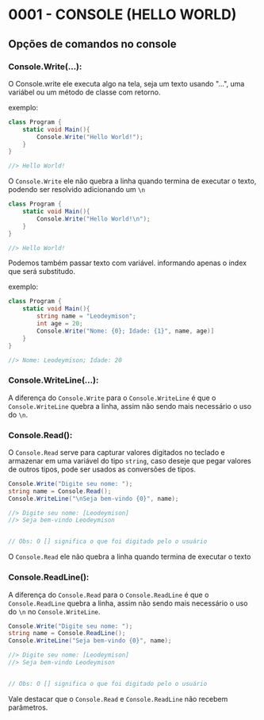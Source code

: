 # 0001 - CONSOLE (HELLO WORLD)

## Opções de comandos no console

### Console.Write(...): 
O Console.write ele executa algo na tela, seja um texto usando "...", uma variábel ou um método de classe com retorno.

exemplo:
```csharp
class Program {
    static void Main(){
        Console.Write("Hello World!");
    }
}

//> Hello World!
``````

O `Console.Write` ele não quebra a linha quando termina de executar o texto, podendo ser resolvido adicionando um `\n`

```csharp
class Program {
    static void Main(){
        Console.Write("Hello World!\n");
    }
}

//> Hello World!

``````

Podemos também passar texto com variável. informando apenas o index que será substitudo.

exemplo:
```csharp
class Program {
    static void Main(){
        string name = "Leodeymison";
        int age = 20;
        Console.Write("Nome: {0}; Idade: {1}", name, age)]
    }
}

//> Nome: Leodeymison; Idade: 20
```

### Console.WriteLine(...): 
A diferença do `Console.Write` para o `Console.WriteLine` é que o `Console.WriteLine` quebra a linha, assim não sendo mais necessário o uso do `\n`.

### Console.Read(): 
O `Console.Read` serve para capturar valores digitados no teclado e armazenar em uma variável do tipo `string`, caso deseje que pegar valores de outros tipos, pode ser usados as conversões de tipos.

```csharp
Console.Write("Digite seu nome: ");
string name = Console.Read();
Console.WriteLine("\nSeja bem-vindo {0}", name);

//> Digite seu nome: [Leodeymison]
//> Seja bem-vindo Leodeymison


// Obs: O [] significa o que foi digitado pelo o usuário
```

O `Console.Read` ele não quebra a linha quando termina de executar o texto

### Console.ReadLine(): 
A diferença do `Console.Read` para o `Console.ReadLine` é que o `Console.ReadLine` quebra a linha, assim não sendo mais necessário o uso do `\n` no `Console.WriteLine`.

```csharp
Console.Write("Digite seu nome: ");
string name = Console.ReadLine();
Console.WriteLine("Seja bem-vindo {0}", name);

//> Digite seu nome: [Leodeymison]
//> Seja bem-vindo Leodeymison


// Obs: O [] significa o que foi digitado pelo o usuário
```

Vale destacar que o `Console.Read` e `Console.ReadLine` não recebem parâmetros.